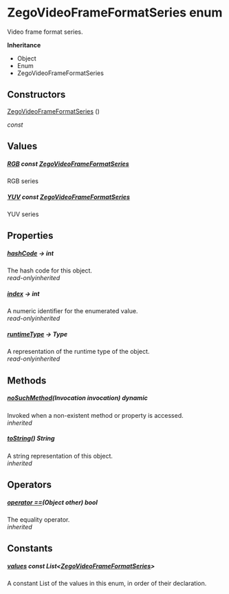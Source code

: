 


# ZegoVideoFrameFormatSeries enum







<p>Video frame format series.</p>



**Inheritance**

- Object
- Enum
- ZegoVideoFrameFormatSeries






## Constructors

[ZegoVideoFrameFormatSeries](../zego_uikit_prebuilt_live_audio_room/ZegoVideoFrameFormatSeries/ZegoVideoFrameFormatSeries.md) ()

  _const_ 


## Values

##### [RGB](../zego_uikit_prebuilt_live_audio_room/ZegoVideoFrameFormatSeries.md) const [ZegoVideoFrameFormatSeries](../zego_uikit_prebuilt_live_audio_room/ZegoVideoFrameFormatSeries.md)



<p>RGB series</p>  




##### [YUV](../zego_uikit_prebuilt_live_audio_room/ZegoVideoFrameFormatSeries.md) const [ZegoVideoFrameFormatSeries](../zego_uikit_prebuilt_live_audio_room/ZegoVideoFrameFormatSeries.md)



<p>YUV series</p>  





## Properties

##### [hashCode](../zego_uikit_prebuilt_live_audio_room/ZegoVideoFrameFormatSeries/hashCode.md) &#8594; int



The hash code for this object.  
_<span class="feature">read-only</span><span class="feature">inherited</span>_



##### [index](../zego_uikit_prebuilt_live_audio_room/ZegoVideoFrameFormatSeries/index.md) &#8594; int



A numeric identifier for the enumerated value.  
_<span class="feature">read-only</span><span class="feature">inherited</span>_



##### [runtimeType](../zego_uikit_prebuilt_live_audio_room/ZegoVideoFrameFormatSeries/runtimeType.md) &#8594; Type



A representation of the runtime type of the object.  
_<span class="feature">read-only</span><span class="feature">inherited</span>_





## Methods

##### [noSuchMethod](../zego_uikit_prebuilt_live_audio_room/ZegoVideoFrameFormatSeries/noSuchMethod.md)(Invocation invocation) dynamic



Invoked when a non-existent method or property is accessed.  
_<span class="feature">inherited</span>_



##### [toString](../zego_uikit_prebuilt_live_audio_room/ZegoVideoFrameFormatSeries/toString.md)() String



A string representation of this object.  
_<span class="feature">inherited</span>_





## Operators

##### [operator ==](../zego_uikit_prebuilt_live_audio_room/ZegoVideoFrameFormatSeries/operator_equals.md)(Object other) bool



The equality operator.  
_<span class="feature">inherited</span>_










## Constants

##### [values](../zego_uikit_prebuilt_live_audio_room/ZegoVideoFrameFormatSeries/values-constant.md) const List&lt;[ZegoVideoFrameFormatSeries](../zego_uikit_prebuilt_live_audio_room/ZegoVideoFrameFormatSeries.md)>



A constant List of the values in this enum, in order of their declaration.  









